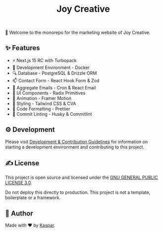 <p align="center">
  <a href="https://joycreative.io" target="_blank" rel="noopener noreferrer">
    <img alt="" src="https://github.com/user-attachments/assets/59b94107-b6a5-4233-8d53-0bcd9ecec820"/>
  </a>
</p>

<h1 align="center">Joy Creative</h1>
<p align="center">
  <img alt="" src="https://img.shields.io/badge/Next.js-000000.svg?style=for-the-badge&logo=Next.js&labelColor=000">
  <img alt="" src="https://img.shields.io/github/languages/top/kasparnau/joycreative.io?style=for-the-badge&labelColor=000">
  <img alt="" src="https://img.shields.io/github/license/kasparnau/joycreative.io?style=for-the-badge&labelColor=000">
</p>

👋 Welcome to the monorepo for the marketing website of Joy Creative.

## ✨ Features

- ⚡️ Next.js 15 RC with Turbopack
- 🤖 Development Environment - Docker
- 🔍 Database - PostgreSQL & Drizzle ORM
- 📫 Contact Form - React Hook Form & Zod
- 🎁 Aggregate Emails - Cron & React Email
- 🌈 UI Components - Radix Primitives
- 🍿 Animation - Framer Motion
- 🎨 Styling - Tailwind CSS & CVA
- 💄 Code Formatting - Prettier
- 🔨 Commit Linting - Husky & Commitlint

## ⚙️ Development

Please visit [Development & Contribution Guidelines](./CONTRIBUTING.md) for information on starting a development environment and contributing to this project.

## ✍️ License

This project is open source and licensed under the [GNU GENERAL PUBLIC LICENSE 3.0](./LICENSE).

Do not deploy this directly to production. This project is not a template, boilerplate or a framework.

## 📖 Author

Made with ❤️ by [Kaspar](https://github.com/kasparnau).
